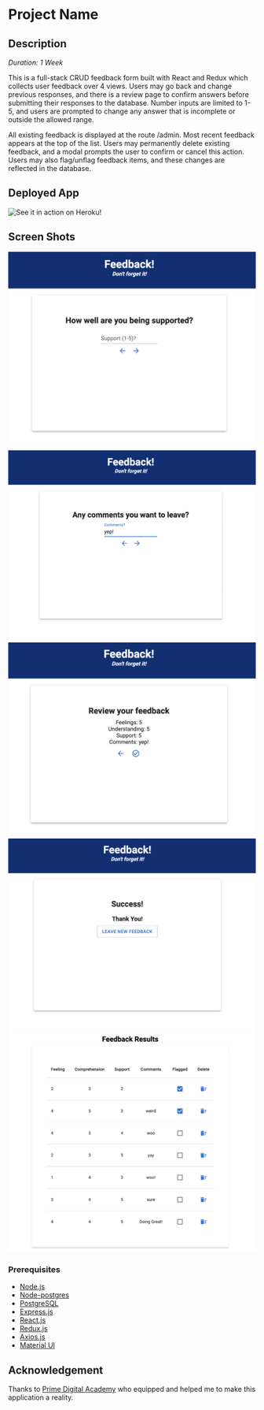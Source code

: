 # Project Name



## Description

_Duration: 1 Week_

This is a full-stack CRUD feedback form built with React and Redux which collects user feedback over 4 views. Users may go back and change previous responses, and there is a review page to confirm answers before submitting their responses to the database. Number inputs are limited to 1-5, and users are prompted to change any answer that is incomplete or outside the allowed range.

All existing feedback is displayed at the route /admin. Most recent feedback appears at the top of the list. Users may permanently delete existing feedback, and a modal prompts the user to confirm or cancel this action. Users may also flag/unflag feedback items, and these changes are reflected in the database.

## Deployed App

![See it in action on Heroku!](https://evening-brook-21166.herokuapp.com/)


## Screen Shots

![Screenshot](/public/images/support.png)
![Screenshot](/public/images/comments.png)
![Screenshot](/public/images/review.png)
![Screenshot](/public/images/success.png)
![Screenshot](/public/images/admin.png)

### Prerequisites

- [Node.js](https://nodejs.org/en/)
- [Node-postgres](https://node-postgres.com/)
- [PostgreSQL](https://www.postgresql.org/)
- [Express.js](https://expressjs.com/)
- [React.js](https://reactjs.org/)
- [Redux.js](https://redux.js.org/)
- [Axios.js](https://axios-http.com)
- [Material UI](https://mui.com/)

## Acknowledgement
Thanks to [Prime Digital Academy](www.primeacademy.io) who equipped and helped me to make this application a reality. 